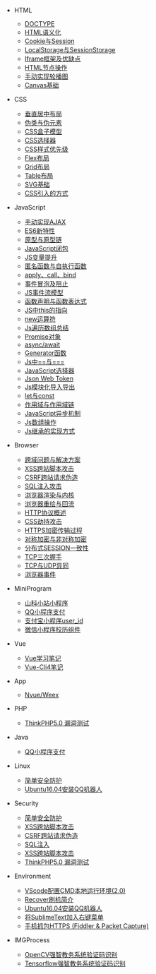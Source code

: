 * HTML
    * [DOCTYPE](HTML/DOCTYPE)
    * [HTML语义化](HTML/HTML语义化)
    * [Cookie与Session](HTML/Cookie与Session)
    * [LocalStorage与SessionStorage](HTML/LocalStorage与SessionStorage)
    * [Iframe框架及优缺点](HTML/Iframe框架及优缺点)
    * [HTML节点操作](HTML/HTML节点操作)
    * [手动实现轮播图](HTML/手动实现轮播图功能)
    * [Canvas基础](HTML/Canvas基础)

* CSS
    * [垂直居中布局](CSS/布局垂直居中)
    * [伪类与伪元素](CSS/伪类与伪元素)
    * [CSS盒子模型](CSS/CSS盒子模型)
    * [CSS选择器](CSS/CSS选择器)
    * [CSS样式优先级](CSS/CSS样式优先级)
    * [Flex布局](CSS/FLEX布局)
    * [Grid布局](CSS/Grid布局)
    * [Table布局](CSS/Table布局)
    * [SVG基础](CSS/SVG基础)
    * [CSS引入的方式](CSS/CSS引入的方式)

* JavaScript
    * [手动实现AJAX](JavaScript/手动实现AJAX)
    * [ES6新特性](JavaScript/ES6新特性)
    * [原型与原型链](JavaScript/原型与原型链)
    * [JavaScript闭包](JavaScript/JavaScript闭包)
    * [JS变量提升](JavaScript/JS变量提升)
    * [匿名函数与自执行函数](JavaScript/匿名函数与自执行函数)
    * [apply、call、bind](JavaScript/apply、call、bind)
    * [事件冒泡及阻止](JavaScript/事件冒泡及阻止)
    * [JS事件流模型](JavaScript/JS事件流模型)
    * [函数声明与函数表达式](JavaScript/函数声明与函数表达式)
    * [JS中this的指向](JavaScript/JS中this的指向)
    * [new运算符](JavaScript/new运算符)
    * [Js遍历数组总结](JavaScript/Js遍历数组总结)
    * [Promise对象](JavaScript/Promise对象)
    * [async/await](JavaScript/async、await)
    * [Generator函数](JavaScript/Generator函数)
    * [Js中==与===](JavaScript/Js中==与===)
    * [JavaScript选择器](JavaScript/JavaScript选择器)
    * [Json Web Token](JavaScript/JSON%20WEB%20TOKEN)
    * [Js模块化导入导出](JavaScript/Js模块化导入导出)
    * [let与const](JavaScript/let与const)
    * [作用域与作用域链](JavaScript/作用域与作用域链)
    * [JavaScript异步机制](JavaScript/JavaScript异步机制)
    * [Js数组操作](JavaScript/Js数组操作)
    * [Js继承的实现方式](JavaScript/Js继承的实现方式)

* Browser
    * [跨域问题与解决方案](Browser/跨域问题)
    * [XSS跨站脚本攻击](Browser/XSS跨站脚本攻击)
    * [CSRF跨站请求伪造](Browser/CSRF跨站请求伪造)
    * [SQL注入攻击](Browser/SQL注入)
    * [浏览器渲染与内核](Browser/浏览器渲染与内核)
    * [浏览器重绘与回流](Browser/浏览器重绘与回流)
    * [HTTP协议概述](Browser/HTTP协议概述)
    * [CSS劫持攻击](Browser/CSS劫持攻击)
    * [HTTPS加密传输过程](Browser/HTTPS加密传输过程)
    * [对称加密与非对称加密](Browser/对称加密与非对称加密)
    * [分布式SESSION一致性](Browser/分布式SESSION一致性)
    * [TCP三次握手](Browser/TCP三次握手)
    * [TCP与UDP异同](Browser/TCP与UDP异同)
    * [浏览器事件](Browser/浏览器事件)

* MiniProgram
    * [山科小站小程序](MiniProgram/山科小站小程序)
    * [QQ小程序支付](MiniProgram/QQ小程序支付)
    * [支付宝小程序user_id](MiniProgram/支付宝小程序user_id)
    * [微信小程序校历组件](MiniProgram/微信小程序校历组件)

* Vue
    * [Vue学习笔记](Vue/Vue学习笔记)
    * [Vue-Cli4笔记](Vue/Vue-Cli4笔记)

* App
    * [Nvue/Weex](App/NvueWeex)

* PHP
    * [ThinkPHP5.0 漏洞测试](PHP/ThinkPHP5.0漏洞测试)

* Java
    * [QQ小程序支付](Java/QQ小程序支付)

* Linux
    * [简单安全防护](Linux/简单安全防护)
    * [Ubuntu16.04安装QQ机器人](Linux/Ubuntu16.04安装QQ机器人)

* Security
    * [简单安全防护](Security/简单安全防护)
    * [XSS跨站脚本攻击](Security/XSS跨站脚本攻击)
    * [CSRF跨站请求伪造](Security/CSRF跨站请求伪造)
    * [SQL注入](Security/SQL注入)
    * [XSS跨站脚本攻击](Security/XSS跨站脚本攻击)
    * [ThinkPHP5.0 漏洞测试](Security/ThinkPHP5.0漏洞测试)

* Environment
    * [VScode配置CMD本地运行环境(2.0)](Environment/VScode配置CMD本地运行环境(2.0))
    * [Recover刷机简介](Environment/Recover刷机简介)
    * [Ubuntu16.04安装QQ机器人](Environment/Ubuntu16.04安装QQ机器人)
    * [将SublimeText加入右键菜单](Environment/将SublimeText加入右键菜单)
    * [手机抓包HTTPS (Fiddler & Packet Capture)](Environment/手机抓包HTTPS)

* IMGProcess
    * [OpenCV强智教务系统验证码识别](IMGProcess/强智教务系统验证码识别OpenCV)
    * [Tensorflow强智教务系统验证码识别](IMGProcess/强智教务系统验证码识别TensorflowCNN)